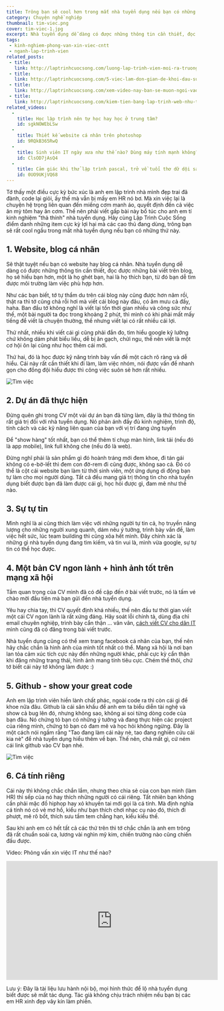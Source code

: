 ```yaml
---
title: Trông bạn sẽ cool hơn trong mắt nhà tuyển dụng nếu bạn có những thứ này
category: Chuyện nghề nghiệp
thumbnail: tim-viec.png
cover: tim-viec-1.jpg
excerpt: Nhà tuyển dụng dễ dàng có được những thông tin cần thiết, đọc được những bài viết trên blog, họ sẽ hiểu bạn hơn, một là họ ghét bạn, hai là họ thích bạn, từ đó bạn dễ tìm được môi trường làm việc phù hợp hơn.
tags:
 - kinh-nghiem-phong-van-xin-viec-cntt
 - nganh-lap-trinh-vien
related_posts:
 - title: 
   link: http://laptrinhcuocsong.com/luong-lap-trinh-vien-moi-ra-truong.html
 - title: 
   link: http://laptrinhcuocsong.com/5-viec-lam-don-gian-de-khoi-dau-su-nghiep-lap-trinh-vien-nghiem-tuc.html
 - title: 
   link: http://laptrinhcuocsong.com/xem-video-nay-ban-se-muon-ngoi-vao-va-lap-trinh-ngay-lap-tuc.html
 - title: 
   link: http://laptrinhcuocsong.com/kiem-tien-bang-lap-trinh-web-nhu-the-nao.html
related_videos:
  -
    title: Học lập trình nên tự học hay học ở trung tâm?
    id: sgkNOWEbLSw
  -
    title: Thiết kế website cá nhân trên photoshop
    id: 9RQkB365RwQ
  -
    title: Sinh viên IT ngày xưa như thế nào? Dùng máy tính mạnh không?
    id: ClsOD7jAsQ4
  -
    title: Cảm giác khi thử lập trình pascal, trở về tuổi thơ dữ dội sau 10 năm 
    id: 0UO9UKjVQ68
---
```


Tớ thấy một điều cực kỳ bức xúc là anh em lập trình nhà mình đẹp trai đã đành, code lại giỏi, ấy thế mà vẫn bị mấy em HR nó bơ. Mà xin việc lại là chuyện hệ trọng liên quan đến miếng cơm manh áo, quyết định đến cả việc ăn mỳ tôm hay ăn cơm. Thế nên phải viết gấp bài này bổ túc cho anh em tí kinh nghiệm "thả thính" nhà tuyển dụng. Hãy cùng Lập Trình Cuộc Sống điểm danh những item cực kỳ lợi hại mà các cao thủ đang dùng, trông bạn sẽ rất cool ngầu trong mắt nhà tuyển dụng nếu bạn có những thứ này.

## 1. Website, blog cá nhân

Sẽ thật tuyệt nếu bạn có website hay blog cá nhân. Nhà tuyển dụng dễ dàng có được những thông tin cần thiết, đọc được những bài viết trên blog, họ sẽ hiểu bạn hơn, một là họ ghét bạn, hai là họ thích bạn, từ đó bạn dễ tìm được môi trường làm việc phù hợp hơn.

Như các bạn biết, tớ tự thẩm du trên cái blog này cũng được hơn năm rồi, thật ra thì tớ cũng chả rỗi hơi mà viết cái blog này đâu, có âm mưu cả đấy, haha. Ban đầu tớ không nghĩ là viết lại tốn thời gian nhiều và công sức như thế, một bài người ta đọc trong khoảng 2 phút, thì mình có khi phải mất mấy tiếng để viết là chuyện thường, thế nhưng viết lại có rất nhiều cái lợi.

Thứ nhất, nhiều khi viết cái gì cũng phải đắn đo, tìm hiểu google kỹ lưỡng chứ không dám phát biểu liều, dễ bị ăn gạch, chửi ngu, thế nên viết là một cơ hội ôn lại cũng như học thêm cái mới.

Thứ hai, đó là học được kỹ năng trình bày vấn đề một cách rõ ràng và dễ hiểu. Cái này rất cần thiết khi đi làm, làm việc nhóm, nói được vấn đề nhanh gọn cho đồng đội hiểu được thì công việc suôn sẻ hơn rất nhiều.

![Tìm việc](images/tim-viec-1.jpg)

## 2. Dự án đã thực hiện

Đừng quên ghi trong CV một vài dự án bạn đã từng làm, đây là thứ thông tin rất giá trị đối với nhà tuyển dụng. Nó phản ánh đầy đủ kinh nghiệm, trình độ, tính cách và các kỹ năng liên quan của bạn với vị trí đang ứng tuyển

Để "show hàng" tốt nhất, bạn có thể thêm tí chụp màn hình, link tải (nếu đó là app mobile), link full không che (nếu đó là web).

Đừng nghĩ phải là sản phẩm gì đó hoành tráng mới đem khoe, đi tán gái không có e-bờ-lết thì đem con đờ-rem đi cũng được, không sao cả. Đó có thể là cột cái website bạn làm từ thời sinh viên, một ứng dụng di động bạn tự làm cho mọi người dùng. Tất cả đều mang giá trị thông tin cho nhà tuyển dụng biết được bạn đã làm được cái gì, học hỏi được gì, đam mê như thế nào.

## 3. Sự tự tin

Mình nghĩ là ai cũng thích làm việc với những người tự tin cả, họ truyền năng lượng cho những người xung quanh, dám nêu ý tưởng, trình bày vấn đề, làm việc hết sức, lúc team building thì cũng xõa hết mình. Đây chính xác là những gì nhà tuyển dụng đang tìm kiếm, và tin vui là, mình vừa google, sự tự tin có thể học được.

## 4. Một bản CV ngon lành + hình ảnh tốt trên mạng xã hội

Tầm quan trọng của CV mình đã có đề cập đến ở bài viết trước, nó là tấm vé chào mời đầu tiên mà bạn gửi đến nhà tuyển dụng.

Yêu hay chia tay, thì CV quyết định khá nhiều, thế nên đầu tư thời gian viết một cái CV ngon lành là rất xứng đáng. Hãy soát lỗi chính tả, dùng địa chỉ email chuyên nghiệp, trình bày cẩn thận ... vân vân, [cách viết CV cho dân IT](http://laptrinhcuocsong.com/viet-cv-xin-viec-nhu-the-nao-download-mau-cv.html) mình cũng đã có đăng trong bài viết trước.

Nhà tuyển dụng cũng có thể xem trang facebook cá nhân của bạn, thế nên hãy chắc chắn là hình ảnh của mình tốt nhất có thể. Mạng xã hội là nơi bạn lan tỏa cảm xúc tích cực này đến những người khác, phải cực kỳ cẩn thận khi đăng những trạng thái, hình ảnh mang tính tiêu cực. Chém thế thôi, chứ tớ biết cái này tớ không làm được :)

## 5. Github - show your great code

Anh em lập trình viên hiền lành chất phác, ngoài code ra thì còn cái gì để khoe nữa đâu. Github là cái sân khấu để anh em ta biểu diễn tài nghệ và show cả bug lên đó, nhưng không sao, không ai soi từng dòng code của bạn đâu. Nó chứng tỏ bạn có những ý tưởng và đang thực hiện các project của riêng mình, chứng tỏ bạn có đam mê và học hỏi không ngừng. Đây là một cách nói ngầm rằng "Tao đang làm cái này nè, tao đang nghiên cứu cái kia nè" để nhà tuyển dụng hiểu thêm về bạn. Thế nên, chả mất gì, cứ ném cái link github vào CV bạn nhé.

![Tìm việc](images/tim-viec-2.jpg)

## 6. Cá tính riêng

Cái này thì không chắc chắn lắm, nhưng theo chia sẻ của con bạn mình (làm HR) thì sếp của nó hay thích những người có cái riêng. Tất nhiên bạn không cần phải mặc đồ hiphop hay xỏ khuyên tai mới gọi là cá tính. Mà định nghĩa cá tính nó có vẻ mơ hồ, kiểu như bạn thích chơi nhạc cụ nào đó, thích đi phượt, mê rô bốt, thích sưu tầm tem chẳng hạn, kiểu kiểu thế. 

Sau khi anh em có hết tất cả các thứ trên thì tớ chắc chắn là anh em trông đã rất chuẩn soái ca, lương vài nghìn mỹ kim, chiến trường nào cũng chiến đấu được.

Video: Phỏng vấn xin việc IT như thế nào? 

<div class="youtube">
<iframe width="560" height="315" src="https://www.youtube.com/embed/GaMExVaxHc8" frameborder="0" allowfullscreen></iframe>
</div>

Lưu ý: Đây là tài liệu lưu hành nội bộ, mọi hình thức để lộ nhà tuyển dụng biết được sẽ mất tác dụng. Tác giả không chịu trách nhiệm nếu bạn bị các em HR xinh đẹp vây kín làm phiền.




